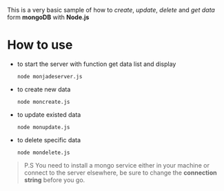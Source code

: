 This is a very basic sample of how to *create*, *update*, *delete* and *get data* form **mongoDB** with **Node.js**

# How to use
  - to start the server with function get data list and display 
      ```
      node monjadeserver.js 
      ```
  - to create new data 
    ```
    node moncreate.js 
    ```
  - to update existed data
    ```
    node monupdate.js
    ```
  - to delete specific data
    ```
    node mondelete.js
    ```

>P.S  You need to install a mongo service either in your machine 
      or connect to the server elsewhere, be sure to change the 
      **connection string** before you go.